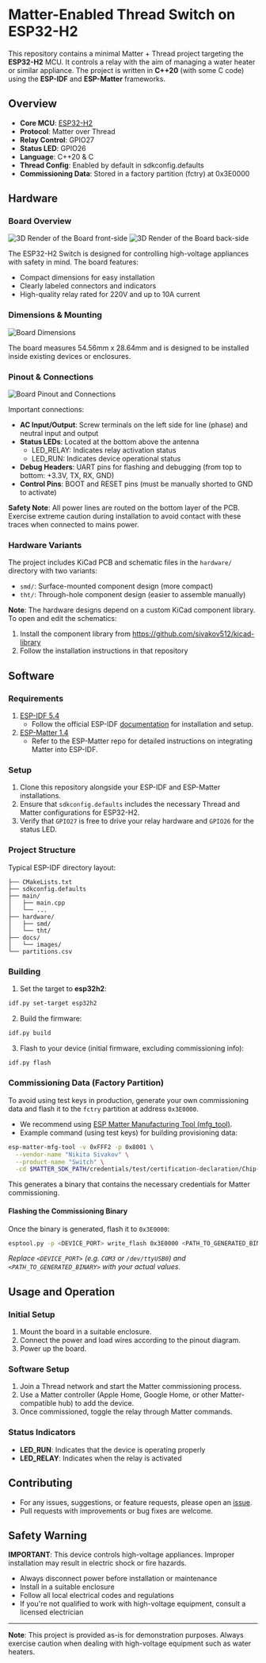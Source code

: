 # Matter-Enabled Thread Switch on ESP32-H2

This repository contains a minimal Matter + Thread project targeting the **ESP32-H2** MCU. It controls a relay with the aim of managing a water heater or similar appliance. The project is written in **C++20** (with some C code) using the **ESP-IDF** and **ESP-Matter** frameworks.

## Overview
* **Core MCU**: [ESP32-H2](https://www.espressif.com/en/products/socs/esp32-h2)
* **Protocol**: Matter over Thread
* **Relay Control**: GPIO27
* **Status LED**: GPIO26
* **Language**: C++20 & C
* **Thread Config**: Enabled by default in sdkconfig.defaults
* **Commissioning Data**: Stored in a factory partition (fctry) at 0x3E0000


## Hardware

### Board Overview

![3D Render of the Board front-side](docs/images/render-front-small.png)
![3D Render of the Board back-side](docs/images/render-back-small.png)

The ESP32-H2 Switch is designed for controlling high-voltage appliances with safety in mind. The board features:

- Compact dimensions for easy installation
- Clearly labeled connectors and indicators
- High-quality relay rated for 220V and up to 10A current

### Dimensions & Mounting

![Board Dimensions](docs/images/dimensions.png)

The board measures 54.56mm x 28.64mm and is designed to be installed inside existing devices or enclosures.

### Pinout & Connections

![Board Pinout and Connections](docs/images/pinout.png)

Important connections:
- **AC Input/Output**: Screw terminals on the left side for line (phase) and neutral input and output
- **Status LEDs**: Located at the bottom above the antenna
  - LED_RELAY: Indicates relay activation status
  - LED_RUN: Indicates device operational status
- **Debug Headers**: UART pins for flashing and debugging (from top to bottom: +3.3V, TX, RX, GND)
- **Control Pins**: BOOT and RESET pins (must be manually shorted to GND to activate)

**Safety Note**: All power lines are routed on the bottom layer of the PCB. Exercise extreme caution during installation to avoid contact with these traces when connected to mains power.

### Hardware Variants
The project includes KiCad PCB and schematic files in the `hardware/` directory with two variants:
- `smd/`: Surface-mounted component design (more compact)
- `tht/`: Through-hole component design (easier to assemble manually)

**Note**: The hardware designs depend on a custom KiCad component library. To open and edit the schematics:
1. Install the component library from https://github.com/sivakov512/kicad-library
2. Follow the installation instructions in that repository

## Software

### Requirements
1. [ESP-IDF 5.4](https://github.com/espressif/esp-idf/tree/release/v5.4)
    - Follow the official ESP-IDF [documentation](https://docs.espressif.com/projects/esp-idf/en/stable/esp32h2/get-started/index.html#installation) for installation and setup.
2. [ESP-Matter 1.4](https://github.com/espressif/esp-matter/tree/release/v1.4)
    - Refer to the ESP-Matter repo for detailed instructions on integrating Matter into ESP-IDF.

### Setup

1. Clone this repository alongside your ESP-IDF and ESP-Matter installations.
2. Ensure that `sdkconfig.defaults` includes the necessary Thread and Matter configurations for ESP32-H2.
3. Verify that `GPIO27` is free to drive your relay hardware and `GPIO26` for the status LED.

### Project Structure
Typical ESP-IDF directory layout:
```project_root/
├── CMakeLists.txt
├── sdkconfig.defaults
├── main/
│   ├── main.cpp
│   └── ...
├── hardware/
│   ├── smd/
│   └── tht/
├── docs/
│   └── images/
└── partitions.csv
```

### Building

1. Set the target to **esp32h2**:
```sh
idf.py set-target esp32h2
```

2. Build the firmware:
```sh
idf.py build
```

3. Flash to your device (initial firmware, excluding commissioning info):
```sh
idf.py flash
```

### Commissioning Data (Factory Partition)

To avoid using test keys in production, generate your own commissioning data and flash it to the `fctry` partition at address `0x3E0000`.
* We recommend using [ESP Matter Manufacturing Tool (mfg_tool)](https://github.com/espressif/esp-matter-tools/tree/main/mfg_tool).
* Example command (using test keys) for building provisioning data:
```sh
esp-matter-mfg-tool -v 0xFFF2 -p 0x8001 \
  --vendor-name "Nikita Sivakov" \
  --product-name "Switch" \
  -cd $MATTER_SDK_PATH/credentials/test/certification-declaration/Chip-Test-CD-FFF2-8001.der
```
This generates a binary that contains the necessary credentials for Matter commissioning.

#### Flashing the Commissioning Binary
Once the binary is generated, flash it to `0x3E0000`:
```sh
esptool.py -p <DEVICE_PORT> write_flash 0x3E0000 <PATH_TO_GENERATED_BINARY>
```
*Replace `<DEVICE_PORT>` (e.g. `COM3` or `/dev/ttyUSB0`) and `<PATH_TO_GENERATED_BINARY>` with your actual values.*

## Usage and Operation

### Initial Setup
1. Mount the board in a suitable enclosure.
2. Connect the power and load wires according to the pinout diagram.
3. Power up the board.

### Software Setup
1. Join a Thread network and start the Matter commissioning process.
2. Use a Matter controller (Apple Home, Google Home, or other Matter-compatible hub) to add the device.
3. Once commissioned, toggle the relay through Matter commands.

### Status Indicators
- **LED_RUN**: Indicates that the device is operating properly
- **LED_RELAY**: Indicates when the relay is activated

## Contributing
* For any issues, suggestions, or feature requests, please open an [issue](../../issues).
* Pull requests with improvements or bug fixes are welcome.

## Safety Warning

**IMPORTANT**: This device controls high-voltage appliances. Improper installation may result in electric shock or fire hazards.

- Always disconnect power before installation or maintenance
- Install in a suitable enclosure
- Follow all local electrical codes and regulations
- If you're not qualified to work with high-voltage equipment, consult a licensed electrician

---

**Note**: This project is provided as-is for demonstration purposes. Always exercise caution when dealing with high-voltage equipment such as water heaters.
